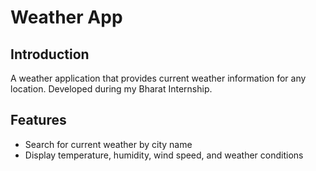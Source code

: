 # Weather App

## Introduction
A weather application that provides current weather information for any location. Developed during my Bharat Internship.

## Features
- Search for current weather by city name
- Display temperature, humidity, wind speed, and weather conditions
